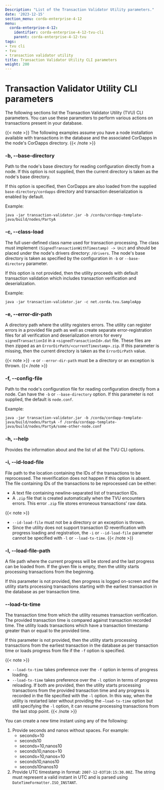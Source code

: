 ```yaml
---
Description: "List of the Transaction Validator Utility parameters."
date: '2023-12-15'
section_menu: corda-enterprise-4-12
menu:
  corda-enterprise-4-12:
    identifier: corda-enterprise-4-12-tvu-cli
    parent: corda-enterprise-4-12-tvu
tags:
- tvu cli
- tvu
- transaction validator utility
title: Transaction Validator Utility CLI parameters
weight: 200
---
```


# Transaction Validator Utility CLI parameters

The following sections list the Transaction Validator Utility (TVU) CLI parameters. You can use these parameters to perform various actions on transactions present in your database.

{{< note >}}
The following examples assume you have a node installation available with transactions in the database and the associated CorDapps in the node's CorDapps directory.
{{< /note >}}


### -b, --base-directory

Path to the node's base directory for reading configuration directly from a node. If this option is not supplied, then the current directory is taken as the node's base directory.

If this option is specified, then CorDapps are also loaded from the supplied `base-directory/cordapps` directory and transaction deserialization is enabled by default.

Example:
```
java -jar transaction-validator.jar -b /corda/cordapp-template-java/build/nodes/PartyA
```

### -c, --class-load

The full user-defined class name used for transaction processing. The class must implement `(SignedTransactionWithTimestamp) -> Unit` and should be placed under the node's drivers directory: `/drivers`. The node's base directory is taken as specified by the configuration in `-b` or `--base-directory` parameter.

If this option is not provided, then the utility proceeds with default transaction validation which includes transaction verification and deserialization.

Example:
```
java -jar transaction-validator.jar -c net.corda.tvu.SampleApp
```

### -e, --error-dir-path

A directory path where the utility registers errors. The utility can register errors in a provided file path as well as create separate error-registration files for all verification and deserialization errors for every `signedTransactionId` in a `<signedTransactionId>.dat` file. These files are then zipped as an `ErrorDirPath/<currentTimestamp>.zip`. If this parameter is missing, then the current directory is taken as the `ErrorDirPath` value.

{{< note >}}
`-e` or `--error-dir-path` must be a directory or an exception is thrown.
{{< /note >}}

### -f, --config-file

Path to the node's configuration file for reading configuration directly from a node. Can have the `-b` or `--base-directory` option. If this parameter is not supplied, the default is `node.conf`.

Example:
```
java -jar transaction-validator.jar -b /corda/cordapp-template-java/build/nodes/PartyA -f /corda/cordapp-template-java/build/nodes/PartyA/some-other-node.conf
```

### -h, --help

Provides the information about and the list of all the TVU CLI options.

### -i, --id-load-file

File path to the location containing the IDs of the transactions to be reprocessed. The reverification does not happen if this option is absent. The file containing IDs of the transactions to be reprocessed can be either:
* A text file containing newline-separated list of transaction IDs.
* A `.zip` file that is created automatically when the TVU encounters errors. This error `.zip` file stores erroneous transactions’ raw data.

{{< note >}}
* `--id-load-file` must not be a directory or an exception is thrown.
* Since the utility does not support transaction ID reverification with progress loading and registration, the `-i` or `--id-load-file` parameter cannot be specified with `-l` or `--load-tx-time`.
{{< /note >}}

### -l, --load-file-path

A file path where the current progress will be stored and the last progress can be loaded from. If the given file is empty, then the utility starts processing transactions from the beginning.

If this parameter is not provided, then progress is logged on-screen and the utility starts processing transactions starting with the earliest transaction in the database as per transaction time.

### --load-tx-time

The transaction time from which the utility resumes transaction verification. The provided transaction time is compared against transaction recorded time. The utility loads transactions which have a transaction timestamp greater than or equal to the provided time.

If this parameter is not provided, then the utility starts processing transactions from the earliest transaction in the database as per transaction time or loads progress from file if the `-f` option is specified.

{{< note >}}
* `--load-tx-time` takes preference over the `-f` option in terms of progress loading.
* `--load-tx-time` takes preference over the `-l` option in terms of progress reloading. If both are provided, then the utility starts processing transactions from the provided transaction time and any progress is recorded in the file specified with the `-l` option. In this way, when the utility is restarted later without providing the `–load-tx-time` option but still specifying the `-l` option, it can resume processing transactions from the last stop point.
{{< /note >}}

You can create a new time instant using any of the following:

1. Provide seconds and nanos without spaces. For example:
    * seconds=10
    * seconds10
    * seconds=10,nanos10
    * seconds10,nanos=10
    * seconds=10,nanos=10
    * seconds10,nanos10
    * seconds10nanos10
2. Provide UTC timestamp in format: `2007-12-03T10:15:30.00Z`. The string must represent a valid instant in UTC and is parsed using `DateTimeFormatter.ISO_INSTANT`.
